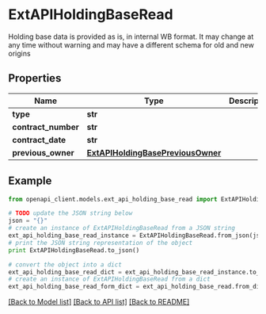 # ExtAPIHoldingBaseRead

Holding base data is provided as is, in internal WB format. It may change at any time without warning and may have a different schema for old and new origins

## Properties
Name | Type | Description | Notes
------------ | ------------- | ------------- | -------------
**type** | **str** |  | [optional] 
**contract_number** | **str** |  | [optional] 
**contract_date** | **str** |  | [optional] 
**previous_owner** | [**ExtAPIHoldingBasePreviousOwner**](ExtAPIHoldingBasePreviousOwner.md) |  | [optional] 

## Example

```python
from openapi_client.models.ext_api_holding_base_read import ExtAPIHoldingBaseRead

# TODO update the JSON string below
json = "{}"
# create an instance of ExtAPIHoldingBaseRead from a JSON string
ext_api_holding_base_read_instance = ExtAPIHoldingBaseRead.from_json(json)
# print the JSON string representation of the object
print ExtAPIHoldingBaseRead.to_json()

# convert the object into a dict
ext_api_holding_base_read_dict = ext_api_holding_base_read_instance.to_dict()
# create an instance of ExtAPIHoldingBaseRead from a dict
ext_api_holding_base_read_form_dict = ext_api_holding_base_read.from_dict(ext_api_holding_base_read_dict)
```
[[Back to Model list]](../README.md#documentation-for-models) [[Back to API list]](../README.md#documentation-for-api-endpoints) [[Back to README]](../README.md)


